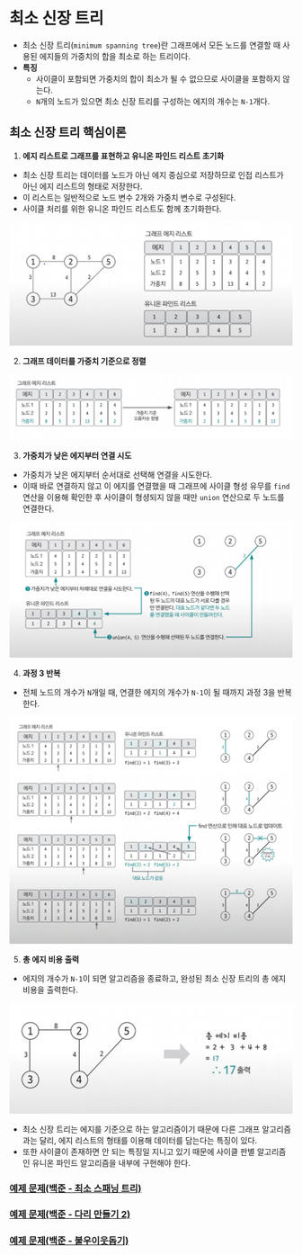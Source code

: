 # 최소 신장 트리

- 최소 신장 트리(`minimum spanning tree`)란 그래프에서 모든 노드를 연결할 때 사용된 에지들의 가중치의 합을 최소로 하는 트리이다.
- **특징**
  - 사이클이 포함되면 가중치의 합이 최소가 될 수 없으므로 사이클을 포함하지 않는다.
  - `N`개의 노드가 있으면 최소 신장 트리를 구성하는 에지의 개수는 `N-1`개다.

## 최소 신장 트리 핵심이론

1. **에지 리스트로 그래프를 표현하고 유니온 파인드 리스트 초기화**
- 최소 신장 트리는 데이터를 노드가 아닌 에지 중심으로 저장하므로 인접 리스트가 아닌 에지 리스트의 형태로 저장한다.
- 이 리스트는 일반적으로 노드 변수 2개와 가중치 변수로 구성된다.
- 사이클 처리를 위한 유니온 파인드 리스트도 함께 초기화한다.

![img.png](image/img.png)

2. **그래프 데이터를 가중치 기준으로 정렬**

![img_1.png](image/img_1.png)

3. **가중치가 낮은 에지부터 연결 시도**

- 가중치가 낮은 에지부터 순서대로 선택해 연결을 시도한다.
- 이때 바로 연결하지 않고 이 에지를 연결했을 때 그래프에 사이클 형성 유무를 `find` 연산을 이용해 확인한 후 사이클이 형셩되지 않을 때만 `union` 연산으로 두 노드를 연결한다.

![img_2.png](image/img_2.png)

4. **과정 3 반복**
- 전체 노드의 개수가 `N`개일 때, 연결한 에지의 개수가 `N-1`이 될 때까지 과정 3을 반복한다.

![img_3.png](image/img_3.png)

5. **총 에지 비용 출력**
- 에지의 개수가 `N-1`이 되면 알고리즘을 종료하고, 완성된 최소 신장 트리의 총 에지 비용을 출력한다.

![img_4.png](image/img_4.png)

- 최소 신장 트리는 에지를 기준으로 하는 알고리즘이기 때문에 다른 그래프 알고리즘과는 달리, 에지 리스트의 형태를 이용해 데이터를 담는다는 특징이 있다.
- 또한 사이클이 존재하면 안 되는 특징일 지니고 있기 때문에 사이클 판별 알고리즘인 유니온 파인드 알고리즘을 내부에 구현해야 한다.

### [예제 문제(백준 - 최소 스패닝 트리)](https://github.com/genesis12345678/TIL/blob/main/algorithm/graph/mst/Example_1.md#%EC%B5%9C%EC%86%8C-%EC%8B%A0%EC%9E%A5-%ED%8A%B8%EB%A6%AC-%EC%98%88%EC%A0%9C---1)

### [예제 문제(백준 - 다리 만들기 2)](https://github.com/genesis12345678/TIL/blob/main/algorithm/graph/mst/Example_2.md#%EC%B5%9C%EC%86%8C-%EC%8B%A0%EC%9E%A5-%ED%8A%B8%EB%A6%AC-%EC%98%88%EC%A0%9C---2)

### [예제 문제(백준 - 불우이웃돕기)](https://github.com/genesis12345678/TIL/blob/main/algorithm/graph/mst/Example_3.md#%EC%B5%9C%EC%86%8C-%EC%8B%A0%EC%9E%A5-%ED%8A%B8%EB%A6%AC-%EC%98%88%EC%A0%9C---3)